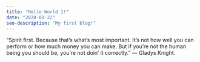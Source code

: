 ```yaml
---
title: "Hello World 1!"
date: "2020-03-22"
seo-description: "My first blog!"
---
```


“Spirit first. Because that’s what’s most important. It’s not how well you can perform or how much money you can make. But if you’re not the human being you should be, you’re not doin’ it correctly.” — Gladys Knight.
